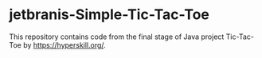 # jetbranis-Simple-Tic-Tac-Toe

This repository contains code from the final stage of Java project Tic-Tac-Toe by https://hyperskill.org/. 
